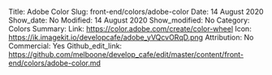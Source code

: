 Title: Adobe Color 
Slug: front-end/colors/adobe-color
Date: 14 August 2020
Show_date: No
Modified: 14 August 2020
Show_modified: No
Category: Colors
Summary:
Link: https://color.adobe.com/create/color-wheel
Icon: https://ik.imagekit.io/developcafe/adobe_yVQcvORqD.png
Attribution: No
Commercial: Yes
Github_edit_link: https://github.com/melboone/develop_cafe/edit/master/content/front-end/colors/adobe-color.md